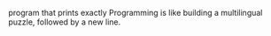 program that prints exactly Programming is like building a multilingual puzzle, followed by a new line.
